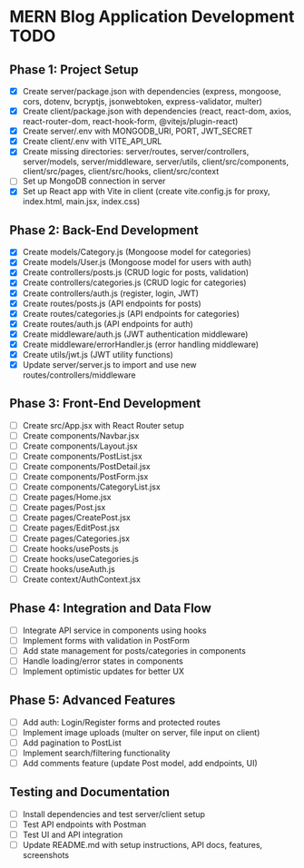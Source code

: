 # MERN Blog Application Development TODO

## Phase 1: Project Setup
- [x] Create server/package.json with dependencies (express, mongoose, cors, dotenv, bcryptjs, jsonwebtoken, express-validator, multer)
- [x] Create client/package.json with dependencies (react, react-dom, axios, react-router-dom, react-hook-form, @vitejs/plugin-react)
- [x] Create server/.env with MONGODB_URI, PORT, JWT_SECRET
- [x] Create client/.env with VITE_API_URL
- [x] Create missing directories: server/routes, server/controllers, server/models, server/middleware, server/utils, client/src/components, client/src/pages, client/src/hooks, client/src/context
- [ ] Set up MongoDB connection in server
- [x] Set up React app with Vite in client (create vite.config.js for proxy, index.html, main.jsx, index.css)

## Phase 2: Back-End Development
- [x] Create models/Category.js (Mongoose model for categories)
- [x] Create models/User.js (Mongoose model for users with auth)
- [x] Create controllers/posts.js (CRUD logic for posts, validation)
- [x] Create controllers/categories.js (CRUD logic for categories)
- [x] Create controllers/auth.js (register, login, JWT)
- [x] Create routes/posts.js (API endpoints for posts)
- [x] Create routes/categories.js (API endpoints for categories)
- [x] Create routes/auth.js (API endpoints for auth)
- [x] Create middleware/auth.js (JWT authentication middleware)
- [x] Create middleware/errorHandler.js (error handling middleware)
- [x] Create utils/jwt.js (JWT utility functions)
- [x] Update server/server.js to import and use new routes/controllers/middleware

## Phase 3: Front-End Development
- [ ] Create src/App.jsx with React Router setup
- [ ] Create components/Navbar.jsx
- [ ] Create components/Layout.jsx
- [ ] Create components/PostList.jsx
- [ ] Create components/PostDetail.jsx
- [ ] Create components/PostForm.jsx
- [ ] Create components/CategoryList.jsx
- [ ] Create pages/Home.jsx
- [ ] Create pages/Post.jsx
- [ ] Create pages/CreatePost.jsx
- [ ] Create pages/EditPost.jsx
- [ ] Create pages/Categories.jsx
- [ ] Create hooks/usePosts.js
- [ ] Create hooks/useCategories.js
- [ ] Create hooks/useAuth.js
- [ ] Create context/AuthContext.jsx

## Phase 4: Integration and Data Flow
- [ ] Integrate API service in components using hooks
- [ ] Implement forms with validation in PostForm
- [ ] Add state management for posts/categories in components
- [ ] Handle loading/error states in components
- [ ] Implement optimistic updates for better UX

## Phase 5: Advanced Features
- [ ] Add auth: Login/Register forms and protected routes
- [ ] Implement image uploads (multer on server, file input on client)
- [ ] Add pagination to PostList
- [ ] Implement search/filtering functionality
- [ ] Add comments feature (update Post model, add endpoints, UI)

## Testing and Documentation
- [ ] Install dependencies and test server/client setup
- [ ] Test API endpoints with Postman
- [ ] Test UI and API integration
- [ ] Update README.md with setup instructions, API docs, features, screenshots
